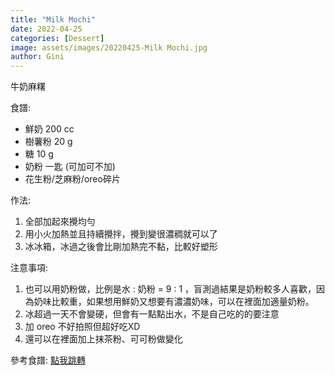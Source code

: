 ```yaml
---
title: "Milk Mochi"
date: 2022-04-25
categories: [Dessert]
image: assets/images/20220425-Milk Mochi.jpg
author: Gini
---
```

牛奶麻糬

食譜:
- 鮮奶 200 cc
- 樹薯粉 20 g
- 糖 10 g
- 奶粉 一匙 (可加可不加)
- 花生粉/芝麻粉/oreo碎片

作法:
1. 全部加起來攪均勻
2. 用小火加熱並且持續攪拌，攪到變很濃稠就可以了
3. 冰冰箱，冰過之後會比剛加熱完不黏，比較好塑形

注意事項:
1. 也可以用奶粉做，比例是水 : 奶粉 = 9 : 1 ，盲測過結果是奶粉較多人喜歡，因為奶味比較重，如果想用鮮奶又想要有濃濃奶味，可以在裡面加適量奶粉。
2. 冰超過一天不會變硬，但會有一點點出水，不是自己吃的的要注意
3. 加 oreo 不好拍照但超好吃XD
4. 還可以在裡面加上抹茶粉、可可粉做變化

<p style="overflow-wrap: anywhere;">參考食譜:
<a href="https://jackla39.pixnet.net/blog/post/469499162-%E3%80%90%E9%A3%9F%E8%AD%9C%E3%80%91%E9%AE%AE%E5%A5%B6%E9%BA%BB%E7%B3%AC%E8%87%AA%E5%B7%B1%E5%81%9A%EF%BC%8C%E5%8F%AA%E8%A6%81%E5%9B%9B%E7%A8%AE%E6%9D%90%E6%96%99%26%E5%8D%81" target="_blank">點我跳轉</a>
</p>
